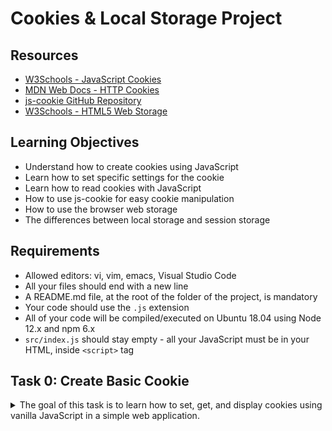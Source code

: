 # Cookies & Local Storage Project

## Resources
- [W3Schools - JavaScript Cookies](https://www.w3schools.com/js/js_cookies.asp)
- [MDN Web Docs - HTTP Cookies](https://developer.mozilla.org/en-US/docs/Web/HTTP/Cookies)
- [js-cookie GitHub Repository](https://github.com/js-cookie/js-cookie)
- [W3Schools - HTML5 Web Storage](https://www.w3schools.com/html/html5_webstorage.asp)

## Learning Objectives
- Understand how to create cookies using JavaScript
- Learn how to set specific settings for the cookie
- Learn how to read cookies with JavaScript
- How to use js-cookie for easy cookie manipulation
- How to use the browser web storage
- The differences between local storage and session storage

## Requirements
- Allowed editors: vi, vim, emacs, Visual Studio Code
- All your files should end with a new line
- A README.md file, at the root of the folder of the project, is mandatory
- Your code should use the `.js` extension
- All of your code will be compiled/executed on Ubuntu 18.04 using Node 12.x and npm 6.x
- `src/index.js` should stay empty - all your JavaScript must be in your HTML, inside `<script>` tag

## Task 0: Create Basic Cookie
<details>
<summary>
The goal of this task is to learn how to set, get, and display cookies using vanilla JavaScript in a simple web application.</summary>

### Task Details
 
   - **Install your development environment:**
     - Install `webpack-dev-server` by running `npm install webpack-dev-server --save-dev` (if you have some errors of missing dependencies, install these packages: `npm i -D webpack` and `npm i -D webpack-cli`)
     - Create an empty file `src/index.js`
     - Run your server with `node_modules/.bin/webpack-dev-server`
   - **In a file `0-index.html`, create a basic HTML template:**
     - Add two text inputs, with the id `firstname` and `email`
     - Add one button with the text “Log me in” that will call the function `setCookies`
     - Add one button with the text “Show the cookies” that will call the function `showCookies`
   - **Create a function `setCookies`:**
     - It should set the cookie `firstname` with the value in the firstname input
     - It should set the cookie `email` with the value in the email input
   - **Create a function `showCookies`:**
     - It should create a DOM element `p`
     - It should set the inner HTML with `Cookies:` and the value of the cookie
     - It should append the paragraph at the bottom of the page

### Installation

1. **Set up your development environment**:
    - Ensure you have Node.js installed. 
    - Install `webpack-dev-server` by running:
      ```bash
      npm install webpack-dev-server --save-dev
      ```
    - If you encounter any errors of missing dependencies, run:
      ```bash
      npm i -D webpack
      npm i -D webpack-cli
      ```
    - Create an empty file `src/index.js`:
     
    - Create a `webpack.config.js` file in the root directory with the following content:
      ```javascript
      const path = require('path');

      module.exports = {
        entry: './src/index.js',
        output: {
          filename: 'main.js',
          path: path.resolve(__dirname, 'dist'),
        },
        mode: 'development',
        devServer: {
          static: {
            directory: __dirname,  // Serve from the root directory
          },
          port: 8080,
        },
      };
      ```

2. **Run your server**:
    - Start the webpack-dev-server:
      ```bash
      npm start
      ```

### Implementation

1. **0-index.html**:
   In the root directory:

   ```html
   <!DOCTYPE html>
   <html lang="en">
   <head>
       <meta charset="UTF-8">
       <meta name="viewport" content="width=device-width, initial-scale=1.0">
       <title>0-index.html</title>
       <style>
           body {
               margin: 20px;
               font-family: "Times New Roman", Times, serif;
               font-weight: bold;
           }
           h1, h2 {
               margin-bottom: 10px;
           }
           input {
               margin-right: 10px;
               padding: 5px;
               border: 1px solid gray;
           }
           button {
               padding: 5px 10px;
               background-color: white;
               border: 1px solid gray;
               border-radius: 5px;
               color: black;
               cursor: pointer;
               font-weight: bold;
               box-shadow: 2px 2px 5px rgba(0, 0, 0, 0.1);
           }
           button:hover {
               background-color: #f0f0f0;
           }
       </style>
   </head>
   <body>
       <h1>Login to the website</h1>
       <input type="text" id="firstname" placeholder="Firstname">
       <input type="email" id="email" placeholder="Email">
       <button onclick="setCookies()">Log me in</button>
       
       <h2>Cookies</h2>
       <button onclick="showCookies()">Show the cookies</button>

       <script>
           function setCookies() {
               const firstname = document.getElementById('firstname').value;
               const email = document.getElementById('email').value;
               document.cookie = `firstname=${firstname};path=/`;
               document.cookie = `email=${email};path=/`;
           }

           function showCookies() {
               const cookies = document.cookie.split('; ').reduce((acc, cookie) => {
                   const [name, value] = cookie.split('=');
                   acc[name] = value;
                   return acc;
               }, {});

               const p = document.createElement('p');
               p.innerHTML = `Cookies: ${JSON.stringify(cookies)}`;
               document.body.appendChild(p);
           }
       </script>
   </body>
   </html>
   ```

### Explanation

#### Installation Explanation

1. **Node.js and npm**: These are essential tools for JavaScript development, providing a runtime environment and package management.
2. **webpack-dev-server**: This is a development server that provides live reloading for your web application, making development faster and easier.
3. **`src/index.js`**: This is the entry point for webpack, but it remains empty for this project as all JavaScript is included directly in the HTML file.
4. **`webpack.config.js`**: This configuration file tells webpack how to bundle your application and where to serve the content from. The `devServer` section specifies that content should be served from the root directory and sets the port to 8080.

#### HTML and JavaScript Explanation

- **HTML Structure**: The HTML file creates a simple form with input fields for `firstname` and `email`, and buttons to set and display cookies.
- **CSS Styling**: Basic styling is applied to ensure the page looks like the provided example
- **JavaScript Functions**:
  - `setCookies()`: This function reads the values from the input fields and sets them as cookies.
  - `showCookies()`: This function reads the cookies, formats them as a JSON string, and displays them in a new paragraph element.

### Usage

1. **Start the development server**:
   ```bash
   npm start
   ```

2. **Open the browser**:
   Navigate to `http://localhost:8080/0-index.html`.

3. **Test the functionality**:
   - Enter values into the `Firstname` and `Email` input fields.
   - Click the “Log me in” button to set the cookies.
   - Click the “Show the cookies” button to display the cookies on the page.



</details>